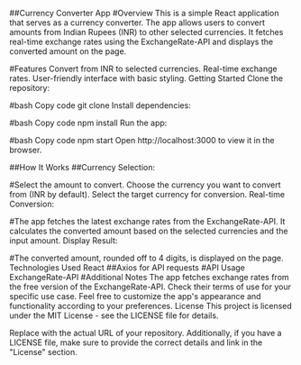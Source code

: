 ##Currency Converter App
#Overview
This is a simple React application that serves as a currency converter. The app allows users to convert amounts from Indian Rupees (INR) to other selected currencies. It fetches real-time exchange rates using the ExchangeRate-API and displays the converted amount on the page.

#Features
Convert from INR to selected currencies.
Real-time exchange rates.
User-friendly interface with basic styling.
Getting Started
Clone the repository:

#bash
Copy code
git clone <repository-url>
Install dependencies:

#bash
Copy code
npm install
Run the app:

#bash
Copy code
npm start
Open http://localhost:3000 to view it in the browser.

##How It Works
##Currency Selection:

#Select the amount to convert.
Choose the currency you want to convert from (INR by default).
Select the target currency for conversion.
Real-time Conversion:

#The app fetches the latest exchange rates from the ExchangeRate-API.
It calculates the converted amount based on the selected currencies and the input amount.
Display Result:

#The converted amount, rounded off to 4 digits, is displayed on the page.
Technologies Used
React
##Axios for API requests
#API Usage
ExchangeRate-API
#Additional Notes
The app fetches exchange rates from the free version of the ExchangeRate-API. Check their terms of use for your specific use case.
Feel free to customize the app's appearance and functionality according to your preferences.
License
This project is licensed under the MIT License - see the LICENSE file for details.

Replace <repository-url> with the actual URL of your repository. Additionally, if you have a LICENSE file, make sure to provide the correct details and link in the "License" section.